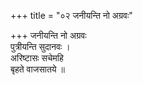 +++
title = "०२ जनीयन्ति नो अग्रवः"

+++
जनीयन्ति नो अग्रवः  
पुत्रीयन्ति सुदानवः ।  
अरिष्टासः सचेमहि  
बृहते वाजसातये ॥